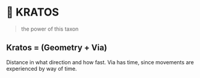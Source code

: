 # 🔷 KRATOS

> the power of this taxon

## Kratos = (Geometry + Via)

Distance in what direction and how fast. Via has time, since movements are experienced by way of time.